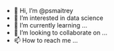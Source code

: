 - 👋 Hi, I’m @psmaitrey
- 👀 I’m interested in data science
- 🌱 I’m currently learning ...
- 💞️ I’m looking to collaborate on ...
- 📫 How to reach me ...

<!---
psmaitrey/psmaitrey is a ✨ special ✨ repository because its `README.md` (this file) appears on your GitHub profile.
You can click the Preview link to take a look at your changes.
--->
